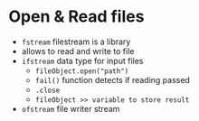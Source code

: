 # Open & Read files

- `fstream` filestream is a library
- allows to read and write to file
- `ifstream` data type for input files
	- `fileObject.open("path")`
	- `fail()` function detects if reading passed
	- `.close`
	- `fileObject >> variable to store result`
- `ofstream` file writer stream